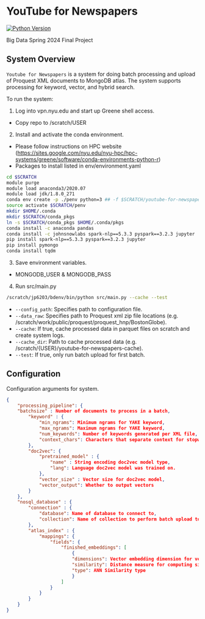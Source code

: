 # YouTube for Newspapers

[![Python Version](https://img.shields.io/badge/python-3.9.16-blue.svg)](https://python.org)

Big Data Spring 2024 Final Project

## System Overview

`Youtube for Newspapers` is a system for doing batch processing and upload of Proquest XML documents to MongoDB atlas. The system supports processing for keyword, vector, and hybrid search.

To run the system:

1. Log into vpn.nyu.edu and start up Greene shell access.
- Copy repo to /scratch/USER

2. Install and activate the conda environment.
- Please follow instructions on HPC website (https://sites.google.com/nyu.edu/nyu-hpc/hpc-systems/greene/software/conda-environments-python-r)
- Packages to install listed in env/environment.yaml

```bash
cd $SCRATCH
module purge
module load anaconda3/2020.07
module load jdk/1.8.0_271
conda env create -p ./penv python=3 ## -f $SCRATCH/youtube-for-newspapers/env/environment.yaml
source activate $SCRATCH/penv
mkdir $HOME/.conda
mkdir $SCRATCH/conda_pkgs
ln -s $SCRATCH/conda_pkgs $HOME/.conda/pkgs
conda install -c anaconda pandas
conda install -c johnsnowlabs spark-nlp==5.3.3 pyspark==3.2.3 jupyter
pip install spark-nlp==5.3.3 pyspark==3.2.3 jupyter
pip install pymongo
conda install tqdm
```
3. Save environment variables.
- MONGODB_USER  & MONGODB_PASS

4. Run src/main.py
```bash
/scratch/jp6203/bdenv/bin/python src/main.py --cache --test
```
- `--config_path`: Specifies path to configuration file.
- `--data_raw`: Specifies path to Proquest xml zip file locations (e.g. /scratch/work/public/proquest/proquest_hnp/BostonGlobe).
- `--cache`: If true, cache processed data in parquet files on scratch and create system logs.
- `--cache_dir`: Path to cache processed data (e.g. /scratch/{USER}/youtube-for-newspapers-cache).
- `--test`: If true, only run batch upload for first batch.

## Configuration

Configuration arguments for system.

```json
{
    "processing_pipeline": {
	"batchsize" : Number of documents to process in a batch,
        "keyword" : {
            "min_ngrams": Minimum ngrams for YAKE keyword,
            "max_ngrams": Maximum ngrams for YAKE keyword,
            "num_keywords": Number of keywords generated per XML file,
            "context_chars": Characters that separate context for stopword splitting
        },
        "doc2vec": {
            "pretrained_model" : {
                "name" : String encoding doc2vec model type,
                "lang": Language doc2vec model was trained on.
            },
            "vector_size" : Vector size for doc2vec model,
            "vector_output": Whether to output vectors
        }
    },
    "nosql_database" : {
        "connection" : {
            "database": Name of database to connect to,
            "collection": Name of collection to perform batch upload to
        },
        "atlas_index" : {
            "mappings": {
                "fields": {
                    "finished_embeddings": [
                        {
                        "dimensions": Vector embedding dimension for vector search,
                        "similarity": Distance measure for computing similarity,
                        "type": ANN Similarity type
                        }
                    ]
                }
            }
        }
    }
}
```
